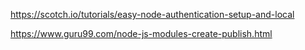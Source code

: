 
https://scotch.io/tutorials/easy-node-authentication-setup-and-local

https://www.guru99.com/node-js-modules-create-publish.html

